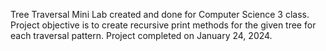 Tree Traversal Mini Lab created and done for Computer Science 3 class. Project objective is to create recursive print methods for the given tree for each traversal pattern. Project completed on January 24, 2024. 
